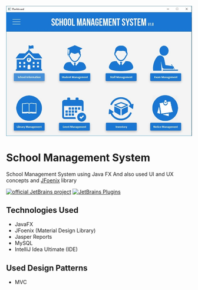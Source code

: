 ![Logo](src/sms/other/img/MainDashboard.jpg)

# School Management System
School Management System using Java FX
And also used UI and UX concepts and [JFoenix](http://www.jfoenix.com/) library

[![official JetBrains project](http://jb.gg/badges/official.svg)](https://confluence.jetbrains.com/display/ALL/JetBrains+on+GitHub)
[![JetBrains Plugins](https://img.shields.io/jetbrains/plugin/v/9630-a8translate.svg)](https://plugins.jetbrains.com/)


## Technologies Used
* JavaFX
* JFoenix (Material Design Library)
* Jasper Reports
* MySQL
* IntelliJ Idea Ultimate (IDE)

## Used Design Patterns
* MVC 
